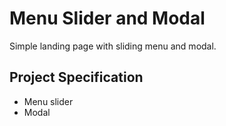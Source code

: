# Menu Slider and Modal

Simple landing page with sliding menu and modal.

## Project Specification

- Menu slider
- Modal
